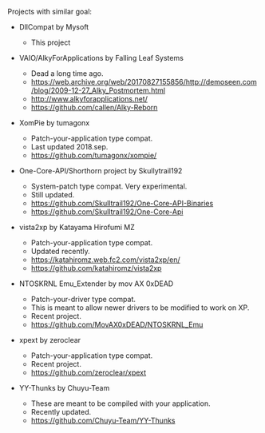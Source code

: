 Projects with similar goal:

* DllCompat by Mysoft
  * This project

* VAIO/AlkyForApplications by Falling Leaf Systems
  * Dead a long time ago.
  * https://web.archive.org/web/20170827155856/http://demoseen.com/blog/2009-12-27_Alky_Postmortem.html
  * http://www.alkyforapplications.net/
  * https://github.com/callen/Alky-Reborn

* XomPie by tumagonx
  * Patch-your-application type compat.
  * Last updated 2018.sep.
  * https://github.com/tumagonx/xompie/

* One-Core-API/Shorthorn project by Skullytrail192
  * System-patch type compat. Very experimental.
  * Still updated. 
  * https://github.com/Skulltrail192/One-Core-API-Binaries
  * https://github.com/Skulltrail192/One-Core-Api

* vista2xp by Katayama Hirofumi MZ
  * Patch-your-application type compat.
  * Updated recently.
  * https://katahiromz.web.fc2.com/vista2xp/en/
  * https://github.com/katahiromz/vista2xp
  
* NTOSKRNL Emu_Extender by mov AX 0xDEAD
  * Patch-your-driver type compat.
  * This is meant to allow newer drivers to be modified to work on XP.
  * Recent project.
  * https://github.com/MovAX0xDEAD/NTOSKRNL_Emu
  
* xpext by zeroclear
  * Patch-your-application type compat.
  * Recent project.
  * https://github.com/zeroclear/xpext
  
* YY-Thunks by Chuyu-Team
  * These are meant to be compiled with your application.
  * Recently updated.
  * https://github.com/Chuyu-Team/YY-Thunks